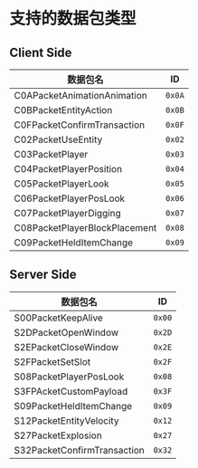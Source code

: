 # 支持的数据包类型

## Client Side

|  数据包名   | ID  | 
| ----  | ----  |
| C0APacketAnimationAnimation | `0x0A` |
| C0BPacketEntityAction | `0x0B` |
| C0FPacketConfirmTransaction | `0x0F` |
| C02PacketUseEntity | `0x02` |
| C03PacketPlayer | `0x03` |
| C04PacketPlayerPosition | `0x04` |
| C05PacketPlayerLook | `0x05` |
| C06PacketPlayerPosLook | `0x06` |
| C07PacketPlayerDigging | `0x07` |
| C08PacketPlayerBlockPlacement | `0x08` |
| C09PacketHeldItemChange | `0x09` |

## Server Side

|  数据包名   | ID  | 
| ----  | ----  |
| S00PacketKeepAlive | `0x00` |
| S2DPacketOpenWindow | `0x2D` |
| S2EPacketCloseWindow | `0x2E` |
| S2FPacketSetSlot | `0x2F` |
| S08PacketPlayerPosLook | `0x08` |
| S3FPAcketCustomPayload | `0x3F` |
| S09PacketHeldItemChange | `0x09` |
| S12PacketEntityVelocity | `0x12` |
| S27PacketExplosion | `0x27` |
| S32PacketConfirmTransaction | `0x32` |